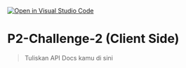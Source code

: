 [![Open in Visual Studio Code](https://classroom.github.com/assets/open-in-vscode-718a45dd9cf7e7f842a935f5ebbe5719a5e09af4491e668f4dbf3b35d5cca122.svg)](https://classroom.github.com/online_ide?assignment_repo_id=13196145&assignment_repo_type=AssignmentRepo)
# P2-Challenge-2 (Client Side)

> Tuliskan API Docs kamu di sini
